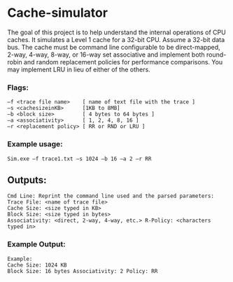 # Cache-simulator

The goal of this project is to help understand the internal operations of CPU caches. It simulates a Level 1 cache for a 32-bit CPU. Assume a 32-bit data bus. The cache must be command line configurable to be direct-mapped, 2-way, 4-way, 8-way, or 16-way set associative and implement both round- robin and random replacement policies for performance comparisons. You may implement LRU in lieu of either of the others.

### Flags:
```
–f <trace file name>    [ name of text file with the trace ]
–s <cachesizeinKB>      [1KB to 8MB]
–b <block size>         [ 4 bytes to 64 bytes ]
–a <associativity>      [ 1, 2, 4, 8, 16 ]
–r <replacement policy> [ RR or RND or LRU ]
```

### Example usage:
``` 
Sim.exe –f trace1.txt –s 1024 –b 16 –a 2 –r RR
```


## Outputs: 
```
Cmd Line: Reprint the command line used and the parsed parameters: Trace File: <name of trace file>
Cache Size: <size typed in KB>
Block Size: <size typed in bytes>
Associativity: <direct, 2-way, 4-way, etc.> R-Policy: <characters typed in>
```



### Example Output:

```
Example:
Cache Size: 1024 KB
Block Size: 16 bytes Associativity: 2 Policy: RR
```





